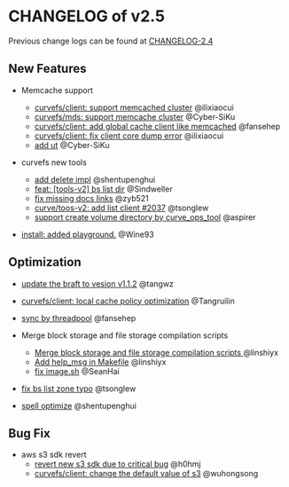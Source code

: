 # CHANGELOG of v2.5

Previous change logs can be found at [CHANGELOG-2.4](https://github.com/opencurve/curve/blob/master/CHANGELOG-2.4.md)



## New Features

- Memcache support
    - [curvefs/client: support memcached cluster](https://github.com/opencurve/curve/pull/2096) @ilixiaocui
    - [curvefs/mds: support memcache cluster](https://github.com/opencurve/curve/pull/2108) @Cyber-SiKu
    - [curvefs/client: add global cache client like memcached](https://github.com/opencurve/curve/pull/2102) @fansehep
    - [curvefs/client: fix client core dump error](https://github.com/opencurve/curve/pull/2157) @ilixiaocui
    - [add ut](https://github.com/opencurve/curve/pull/2164) @Cyber-SiKu

- curvefs new tools 
    - [add delete impl](https://github.com/opencurve/curve/pull/2088) @shentupenghui
    - [feat: [tools-v2] bs list dir](https://github.com/opencurve/curve/pull/2082) @Sindweller
    - [fix missing docs links](https://github.com/opencurve/curve/pull/2082) @zyb521
    - [curve/toos-v2: add list client #2037](https://github.com/opencurve/curve/pull/2076) @tsonglew
    - [support create volume directory by curve_ops_tool](https://github.com/opencurve/curve/pull/2078) @aspirer

- [install: added playground.](https://github.com/opencurve/curve/pull/2053) @Wine93

## Optimization

- [update the braft to vesion v1.1.2](https://github.com/opencurve/curve/pull/2091) @tangwz

- [curvefs/client: local cache policy optimization](https://github.com/opencurve/curve/pull/2064) @Tangruilin


- [sync by threadpool](https://github.com/opencurve/curve/pull/1912) @fansehep

- Merge block storage and file storage compilation scripts
    - [Merge block storage and file storage compilation scripts
](https://github.com/opencurve/curve/pull/2089) @linshiyx
    - [Add help_msg in Makefile](https://github.com/opencurve/curve/pull/2133) @linshiyx
    - [fix image.sh](https://github.com/opencurve/curve/pull/2124) @SeanHai

- [fix bs list zone typo](https://github.com/opencurve/curve/pull/2066) @tsonglew 

- [spell optimize](https://github.com/opencurve/curve/pull/2059) @shentupenghui


## Bug Fix

- aws s3 sdk revert
    - [revert new s3 sdk due to critical bug](https://github.com/opencurve/curve/pull/2149) @h0hmj
    - [curvefs/client: change the default value of s3](https://github.com/opencurve/curve/pull/2158) @wuhongsong
